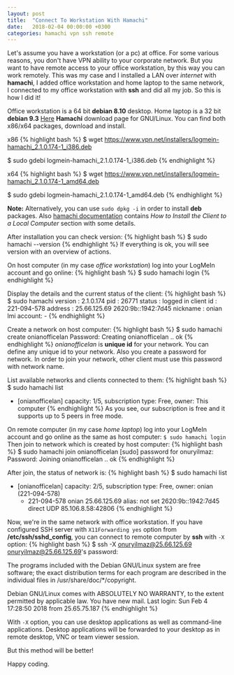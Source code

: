 ```yaml
---
layout: post
title:  "Connect To Workstation With Hamachi"
date:   2018-02-04 00:00:00 +0300
categories: hamachi vpn ssh remote
---
```


Let's assume you have a workstation (or a pc) at office. For some various reasons, you don't have VPN ability to your corporate network. But you want to have remote access to your office workstation, by this way you can work remotely. This was my case and I installed a LAN over *internet* with **hamachi**, I added office workstation and home laptop to the same network, I connected to my office workstation with **ssh** and did all my job. So this is how I did it!

Office workstation is a 64 bit **debian 8.10** desktop. Home laptop is a 32 bit **debian 9.3** [Here][hamachi download page] **Hamachi** download page for GNU/Linux. You can find both x86/x64 packages, download and install.

x86
{% highlight bash %}
$ wget https://www.vpn.net/installers/logmein-hamachi_2.1.0.174-1_i386.deb

$ sudo gdebi logmein-hamachi_2.1.0.174-1_i386.deb
{% endhighlight %}

x64
{% highlight bash %}
$ wget https://www.vpn.net/installers/logmein-hamachi_2.1.0.174-1_amd64.deb

$ sudo gdebi logmein-hamachi_2.1.0.174-1_amd64.deb
{% endhighlight %}

**Note:** Alternatively, you can use `sudo dpkg -i` in order to install **deb** packages. Also [hamachi documentation][logmein hamachi user guide] contains *How to Install the Client to a Local Computer* section with some details.

After installation you can check version:
{% highlight bash %}
$ sudo hamachi --version
{% endhighlight %}
If everything is ok, you will see version with an overview of actions.

On host computer (in my case *office workstation*) log into your LogMeIn account and go online:
{% highlight bash %}
$ sudo hamachi login
{% endhighlight %}

Display the details and the current status of the client:
{% highlight bash %}
$ sudo hamachi
  version    : 2.1.0.174
  pid        : 26771
  status     : logged in
  client id  : 221-094-578
  address    : 25.66.125.69    2620:9b::1942:7d45
  nickname   : onian
  lmi account: -
{% endhighlight %}

Create a network on host computer:
{% highlight bash %}
$ sudo hamachi create onianofficelan
Password: 
Creating onianofficelan .. ok
{% endhighlight %}
*onianofficelan* is **unique id** for your network. You can define any unique id to your network. Also you create a password for network. In order to join your network, other client must use this password with network name.

List available networks and clients connected to them:
{% highlight bash %}
$ sudo hamachi list
 * [onianofficelan]  capacity: 1/5, subscription type: Free, owner: This computer
{% endhighlight %}
As you see, our subscription is free and it supports up to 5 peers in free mode.

On remote computer (in my case *home laptop*) log into your LogMeIn account and go online as the same as host computer: `$ sudo hamachi login` Then join to network which is created by host computer:
{% highlight bash %}
$ sudo hamachi join onianofficelan
[sudo] password for onuryilmaz: 
Password: 
Joining onianofficelan .. ok
{% endhighlight %}

After join, the status of network is:
{% highlight bash %}
$ sudo hamachi list
 * [onianofficelan]  capacity: 2/5, subscription type: Free, owner: onian (221-094-578)
     * 221-094-578   onian                      25.66.125.69      alias: not set           2620:9b::1942:7d45                          direct      UDP  85.106.8.58:42806
{% endhighlight %}

Now, we're in the same network with office workstation. If you have configured SSH server with `X11Forwarding yes` option from **/etc/ssh/sshd_config**, you can connect to remote computer by **ssh** with `-X` option:
{% highlight bash %}
$ ssh -X onuryilmaz@25.66.125.69
onuryilmaz@25.66.125.69's password: 

The programs included with the Debian GNU/Linux system are free software;
the exact distribution terms for each program are described in the
individual files in /usr/share/doc/*/copyright.

Debian GNU/Linux comes with ABSOLUTELY NO WARRANTY, to the extent
permitted by applicable law.
You have new mail.
Last login: Sun Feb  4 17:28:50 2018 from 25.65.75.187
{% endhighlight %}

With `-X` option, you can use desktop applications as well as command-line applications. Desktop applications will be forwarded to your desktop as in remote desktop, VNC or team viewer session. 

But this method will be better!

Happy coding.

[hamachi download page]: https://www.vpn.net/linux
[logmein hamachi user guide]: https://secure.logmein.com/welcome/documentation/EN/pdf/Hamachi/LogMeIn_Hamachi_UserGuide.pdf